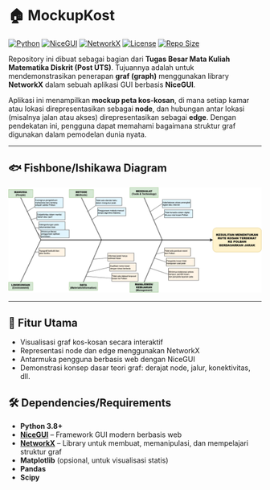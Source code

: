 # 🏠 MockupKost

[![Python](https://img.shields.io/badge/Python-3.8%2B-blue?logo=python)](https://www.python.org/)
[![NiceGUI](https://img.shields.io/badge/Framework-NiceGUI-ff6f61?logo=python)](https://nicegui.io/)
[![NetworkX](https://img.shields.io/badge/Library-NetworkX-3776ab?logo=python)](https://networkx.org/)
[![License](https://img.shields.io/badge/License-MIT-green)](LICENSE)
[![Repo Size](https://img.shields.io/github/repo-size/JoanneAviccien/MockupKost)](https://github.com/JoanneAviccien/MockupKost)

Repository ini dibuat sebagai bagian dari **Tugas Besar Mata Kuliah Matematika Diskrit (Post UTS)**. Tujuannya adalah untuk mendemonstrasikan penerapan **graf (graph)** menggunakan library **NetworkX** dalam sebuah aplikasi GUI berbasis **NiceGUI**.

Aplikasi ini menampilkan **mockup peta kos-kosan**, di mana setiap kamar atau lokasi direpresentasikan sebagai **node**, dan hubungan antar lokasi (misalnya jalan atau akses) direpresentasikan sebagai **edge**. Dengan pendekatan ini, pengguna dapat memahami bagaimana struktur graf digunakan dalam pemodelan dunia nyata.

---

## 🐟 Fishbone/Ishikawa Diagram
![Fishbone](assets/fishbone.png)

---

## 🎯 Fitur Utama

- Visualisasi graf kos-kosan secara interaktif
- Representasi node dan edge menggunakan NetworkX
- Antarmuka pengguna berbasis web dengan NiceGUI
- Demonstrasi konsep dasar teori graf: derajat node, jalur, konektivitas, dll.

## 🛠️ Dependencies/Requirements

- **Python 3.8+**
- **[NiceGUI](https://nicegui.io/)** – Framework GUI modern berbasis web
- **[NetworkX](https://networkx.org/)** – Library untuk membuat, memanipulasi, dan mempelajari struktur graf
- **Matplotlib** (opsional, untuk visualisasi statis)
- **Pandas**
- **Scipy**
